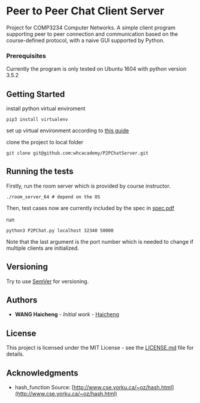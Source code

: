 # Peer to Peer Chat Client Server

Project for COMP3234 Computer Networks.
A simple client program supporting peer to peer connection and communication based on the course-defined protocol, 
with a naive GUI supported by Python.


### Prerequisites

Currently the program is only tested on Ubuntu 1604 with python version 3.5.2



## Getting Started

install python virtual enviroment
```
pip3 install virtualenv
```
set up virtual environment according to [this guide](http://python-guide-pt-br.readthedocs.io/en/latest/dev/virtualenvs/)

clone the project to local folder
```
git clone git@github.com:whcacademy/P2PChatServer.git
```

## Running the tests

Firstly, run the room server which is provided by course instructor.
```
./room_server_64 # depend on the OS
```

Then, test cases now are currently included by the spec in [spec.pdf](https://github.com/whcacademy/P2PChatServer/blob/master/2016-17-Programming-Project.pdf)

run 
```
python3 P2PChat.py localhost 32340 50000
```
Note that the last argument is the port number which is needed to change if multiple clients are initialized.

## Versioning

Try to use [SemVer](http://semver.org/) for versioning.

## Authors

* **WANG Haicheng** - *Initial work* - [Haicheng](https://github.com/whcacademy)

## License

This project is licensed under the MIT License - see the [LICENSE.md](LICENSE.md) file for details.

## Acknowledgments

* hash_function Source: [http://www.cse.yorku.ca/~oz/hash.html](http://www.cse.yorku.ca/~oz/hash.html)
